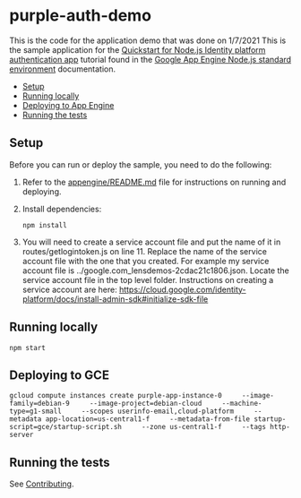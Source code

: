# purple-auth-demo
This is the code for the application demo that was done on 1/7/2021
This is the sample application for the
[Quickstart for Node.js Identity platform authentication app][tutorial]
tutorial found in the [Google App Engine Node.js standard environment][appengine]
documentation.

* [Setup](#setup)
* [Running locally](#running-locally)
* [Deploying to App Engine](#deploying-to-app-engine)
* [Running the tests](#running-the-tests)

## Setup

Before you can run or deploy the sample, you need to do the following:

1.  Refer to the [appengine/README.md][readme] file for instructions on
    running and deploying.
1.  Install dependencies:

        npm install

2.  You will need to create a service account file and put the name of it in routes/getlogintoken.js on line 11.  Replace the name of the service account file with the one that you created.  For example my service account file is ../google.com_lensdemos-2cdac21c1806.json.  Locate the service account file in the top level folder.  Instructions on creating a service account are here:  https://cloud.google.com/identity-platform/docs/install-admin-sdk#initialize-sdk-file

## Running locally

    npm start

## Deploying to GCE

    gcloud compute instances create purple-app-instance-0     --image-family=debian-9     --image-project=debian-cloud     --machine-type=g1-small     --scopes userinfo-email,cloud-platform     --metadata app-location=us-central1-f     --metadata-from-file startup-script=gce/startup-script.sh     --zone us-central1-f     --tags http-server

## Running the tests

See [Contributing][contributing].

[appengine]: https://cloud.google.com/appengine/docs/standard/nodejs
[tutorial]: https://cloud.google.com/appengine/docs/standard/nodejs/quickstart
[readme]: ../../README.md
[contributing]: https://github.com/GoogleCloudPlatform/nodejs-docs-samples/blob/master/CONTRIBUTING.md

